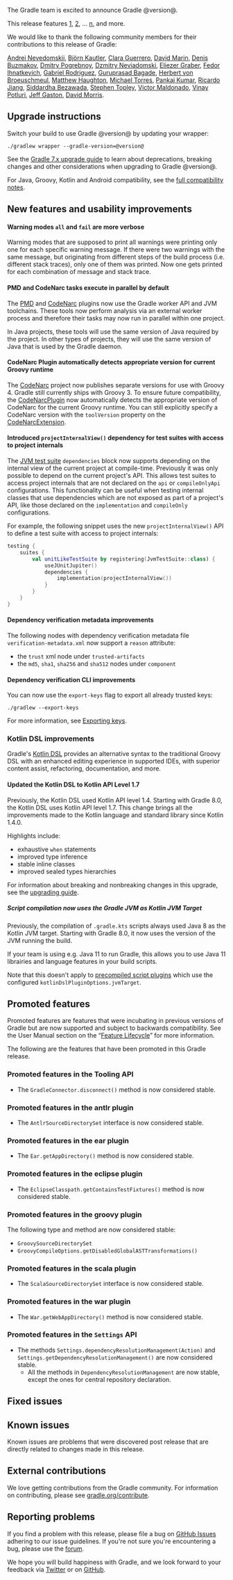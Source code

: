 The Gradle team is excited to announce Gradle @version@.

This release features [1](), [2](), ... [n](), and more.

<!--
Include only their name, impactful features should be called out separately below.
 [Some person](https://github.com/some-person)

 THIS LIST SHOULD BE ALPHABETIZED BY [PERSON NAME] - the docs:updateContributorsInReleaseNotes task will enforce this ordering, which is case-insensitive.
 The list is rendered as is, so use commas after each contributor's name, and a period at the end.
-->
We would like to thank the following community members for their contributions to this release of Gradle:

[Andrei Nevedomskii](https://github.com/monosoul),
[Björn Kautler](https://github.com/Vampire),
[Clara Guerrero](https://github.com/cguerreros),
[David Marin](https://github.com/dmarin),
[Denis Buzmakov](https://github.com/bacecek),
[Dmitry Pogrebnoy](https://github.com/DmitryPogrebnoy),
[Dzmitry Neviadomski](https://github.com/nevack),
[Eliezer Graber](https://github.com/eygraber),
[Fedor Ihnatkevich](https://github.com/Jeffset),
[Gabriel Rodriguez](https://github.com/gabrielrodriguez2746),
[Guruprasad Bagade](https://github.com/prasad-333),
[Herbert von Broeuschmeul](https://github.com/HvB),
[Matthew Haughton](https://github.com/3flex),
[Michael Torres](https://github.com/torresmi),
[Pankaj Kumar](https://github.com/p1729),
[Ricardo Jiang](https://github.com/RicardoJiang),
[Siddardha Bezawada](https://github.com/SidB3),
[Stephen Topley](https://github.com/stopley),
[Victor Maldonado](https://github.com/vmmaldonadoz),
[Vinay Potluri](https://github.com/vinaypotluri),
[Jeff Gaston](https://github.com/mathjeff),
[David Morris](https://github.com/codefish1).

## Upgrade instructions

Switch your build to use Gradle @version@ by updating your wrapper:

`./gradlew wrapper --gradle-version=@version@`

See the [Gradle 7.x upgrade guide](userguide/upgrading_version_7.html#changes_@baseVersion@) to learn about deprecations, breaking changes and other considerations when upgrading to Gradle @version@.

For Java, Groovy, Kotlin and Android compatibility, see the [full compatibility notes](userguide/compatibility.html).

## New features and usability improvements

<!-- Do not add breaking changes or deprecations here! Add them to the upgrade guide instead. -->

<!--

================== TEMPLATE ==============================

<a name="FILL-IN-KEY-AREA"></a>
### FILL-IN-KEY-AREA improvements

<<<FILL IN CONTEXT FOR KEY AREA>>>
Example:
> The [configuration cache](userguide/configuration_cache.html) improves build performance by caching the result of
> the configuration phase. Using the configuration cache, Gradle can skip the configuration phase entirely when
> nothing that affects the build configuration has changed.

#### FILL-IN-FEATURE
> HIGHLIGHT the usecase or existing problem the feature solves
> EXPLAIN how the new release addresses that problem or use case
> PROVIDE a screenshot or snippet illustrating the new feature, if applicable
> LINK to the full documentation for more details

================== END TEMPLATE ==========================


==========================================================
ADD RELEASE FEATURES BELOW
vvvvvvvvvvvvvvvvvvvvvvvvvvvvvvvvvvvvvvvvvvvvvvvvvvvvvvvvvv -->

#### Warning modes `all` and `fail` are more verbose

Warning modes that are supposed to print all warnings were printing only one for each specific warning message.
If there were two warnings with the same message, but originating from different steps of the build process (i.e. different stack traces), only one of them was printed. 
Now one gets printed for each combination of message and stack trace.

#### PMD and CodeNarc tasks execute in parallel by default
The [PMD](userguide/pmd_plugin.html) and [CodeNarc](userguide/codenarc_plugin.html) plugins now use the Gradle worker API and JVM toolchains. These tools now perform analysis via an external worker process and therefore their tasks may now run in parallel within one project.

In Java projects, these tools will use the same version of Java required by the project. In other types of projects, they will use the same version of Java that is used by the Gradle daemon.

#### CodeNarc Plugin automatically detects appropriate version for current Groovy runtime

The [CodeNarc](https://codenarc.org/) project now publishes separate versions for use with Groovy 4.
Gradle still currently ships with Groovy 3.
To ensure future compatibility, the [CodeNarcPlugin](userguide/codenarc_plugin.html) now automatically detects the appropriate version of CodeNarc for the current Groovy runtime.
You can still explicitly specify a CodeNarc version with the `toolVersion` property on the [CodeNarcExtension](dsl/org.gradle.api.plugins.quality.CodeNarcExtension.html#org.gradle.api.plugins.quality.CodeNarcExtension).

#### Introduced `projectInternalView()` dependency for test suites with access to project internals
The [JVM test suite](userguide/jvm_test_suite_plugin.html) `dependencies` block now
supports depending on the internal view of the current project at compile-time.
Previously it was only possible to depend on the current project's API. This allows
test suites to access project internals that are not declared on
the `api` or `compileOnlyApi` configurations. This functionality can be useful when
testing internal classes that use dependencies which are not exposed as part of a
project's API, like those declared on the `implementation` and `compileOnly` configurations.

For example, the following snippet uses the new `projectInternalView()` API to define a
test suite with access to project internals:

```kotlin
testing {
    suites {
        val unitLikeTestSuite by registering(JvmTestSuite::class) {
            useJUnitJupiter()
            dependencies {
                implementation(projectInternalView())
            }
        }
    }
}
```

#### Dependency verification metadata improvements

The following nodes with dependency verification metadata file `verification-metadata.xml` now support a `reason` attribute:

- the `trust` xml node under `trusted-artifacts`
- the `md5`, `sha1`, `sha256` and `sha512` nodes under `component`

#### Dependency verification CLI improvements

You can now use the `export-keys` flag to export all already trusted keys:

```asciidoc
./gradlew --export-keys
```

For more information, see [Exporting keys](userguide/dependency_verification.html#sec:local-keyring).

### Kotlin DSL improvements

Gradle's [Kotlin DSL](userguide/kotlin_dsl.html) provides an alternative syntax to the traditional Groovy DSL with an enhanced editing experience in supported IDEs, with superior content assist, refactoring, documentation, and more.

#### Updated the Kotlin DSL to Kotlin API Level 1.7

Previously, the Kotlin DSL used Kotlin API level 1.4.
Starting with Gradle 8.0, the Kotlin DSL uses Kotlin API level 1.7.
This change brings all the improvements made to the Kotlin language and standard library since Kotlin 1.4.0.

Highlights include:

- exhaustive `when` statements
- improved type inference
- stable inline classes
- improved sealed types hierarchies

For information about breaking and nonbreaking changes in this upgrade, see the [upgrading guide](userguide/upgrading_version_7.html#kotlin_language_1_7).

##### Script compilation now uses the Gradle JVM as Kotlin JVM Target

Previously, the compilation of `.gradle.kts` scripts always used Java 8 as the Kotlin JVM target.
Starting with Gradle 8.0, it now uses the version of the JVM running the build.

If your team is using e.g. Java 11 to run Gradle, this allows you to use Java 11 librairies and language features in your build scripts.

Note that this doesn't apply to [precompiled script plugins](userguide/custom_plugins.html#sec:precompiled_plugins) which use the configured `kotlinDslPluginOptions.jvmTarget`.

<!-- ^^^^^^^^^^^^^^^^^^^^^^^^^^^^^^^^^^^^^^^^^^^^^^^^^^^^^
ADD RELEASE FEATURES ABOVE
==========================================================

-->

## Promoted features
Promoted features are features that were incubating in previous versions of Gradle but are now supported and subject to backwards compatibility.
See the User Manual section on the “[Feature Lifecycle](userguide/feature_lifecycle.html)” for more information.

The following are the features that have been promoted in this Gradle release.

### Promoted features in the Tooling API

- The `GradleConnector.disconnect()` method is now considered stable.

### Promoted features in the antlr plugin

- The `AntlrSourceDirectorySet` interface is now considered stable.

### Promoted features in the ear plugin

- The `Ear.getAppDirectory()` method is now considered stable.

### Promoted features in the eclipse plugin

- The `EclipseClasspath.getContainsTestFixtures()` method is now considered stable.

### Promoted features in the groovy plugin

The following type and method are now considered stable:
- `GroovySourceDirectorySet`
- `GroovyCompileOptions.getDisabledGlobalASTTransformations()`

### Promoted features in the scala plugin

- The `ScalaSourceDirectorySet` interface is now considered stable.

### Promoted features in the war plugin

- The `War.getWebAppDirectory()` method is now considered stable.

### Promoted features in the `Settings` API

- The methods `Settings.dependencyResolutionManagement(Action)`  and `Settings.getDependencyResolutionManagement()` are now considered stable.
  - All the methods in `DependencyResolutionManagement` are now stable, except the ones for central repository declaration.

## Fixed issues

## Known issues

Known issues are problems that were discovered post release that are directly related to changes made in this release.

## External contributions

We love getting contributions from the Gradle community. For information on contributing, please see [gradle.org/contribute](https://gradle.org/contribute).

## Reporting problems

If you find a problem with this release, please file a bug on [GitHub Issues](https://github.com/gradle/gradle/issues) adhering to our issue guidelines.
If you're not sure you're encountering a bug, please use the [forum](https://discuss.gradle.org/c/help-discuss).

We hope you will build happiness with Gradle, and we look forward to your feedback via [Twitter](https://twitter.com/gradle) or on [GitHub](https://github.com/gradle).
